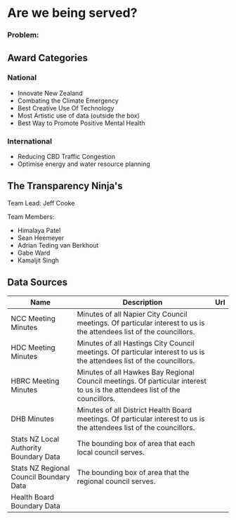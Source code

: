 # Are we being served?

### Problem: 



## Award Categories

### National

 - Innovate New Zealand
 - Combating the Climate Emergency
 - Best Creative Use Of Technology
 - Most Artistic use of data (outside the box)
 - Best Way to Promote Positive Mental Health
 
 ### International

 - Reducing CBD Traffic Congestion
 - Optimise energy and water resource planning
 
## The Transparency Ninja's 
  Team Lead: Jeff Cooke
  
  Team Members: 
  
   - Himalaya Patel
   - Sean Heemeyer
   - Adrian Teding van Berkhout
   - Gabe Ward
   - Kamaljit Singh
   
## Data Sources

| Name | Description | Url |
| ------------- | ------------- | ------------- |
| NCC Meeting Minutes | Minutes of all Napier City Council meetings. Of particular interest to us is the attendees list of the councillors. | |
| HDC Meeting Minutes | Minutes of all Hastings City Council meetings. Of particular interest to us is the attendees list of the councillors. | |
| HBRC Meeting Minutes | Minutes of all Hawkes Bay Regional Council meetings. Of particular interest to us is the attendees list of the councillors. | |
| DHB Minutes | Minutes of all District Health Board meetings. Of particular interest to us is the attendees list of the councillors. | |
| Stats NZ Local Authority Boundary Data | The bounding box of area that each local council serves.  | |
| Stats NZ Regional Council Boundary Data | The bounding box of area that the regional council serves. | | 
| Health Board Boundary Data | | |
